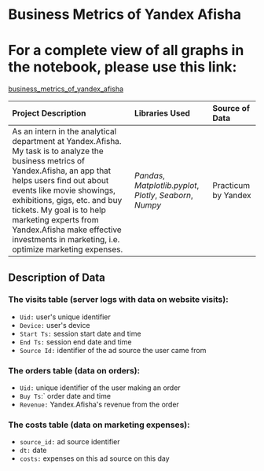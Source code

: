 # Business Metrics of Yandex Afisha

# For a complete view of all graphs in the notebook, please use this link: 
[business_metrics_of_yandex_afisha](https://nbviewer.jupyter.org/github/Emmanuel-Nti/business_metrics_yandex_afisha_nti/blob/master/business_metrics_nti.ipynb)


| Project Description | Libraries Used | Source of Data |
| :---------------------- | :---------------------- | :---------------------- | 
|As an intern in the analytical department at Yandex.Afisha. My task is to analyze the business metrics of Yandex.Afisha, an app that helps users find out about events like movie showings, exhibitions, gigs, etc. and buy tickets. My goal is to help marketing experts from Yandex.Afisha make effective investments in marketing, i.e. optimize marketing expenses. | *Pandas*, *Matplotlib.pyplot*, *Plotly*, *Seaborn*, *Numpy* | Practicum by Yandex |


## Description of Data

### The visits table (server logs with data on website visits):
- `Uid:` user's unique identifier
- `Device:` user's device
- `Start Ts:` session start date and time
- `End Ts:` session end date and time
- `Source Id:` identifier of the ad source the user came from

### The orders table (data on orders):
- `Uid:` unique identifier of the user making an order
- `Buy Ts`:` order date and time
- `Revenue:` Yandex.Afisha's revenue from the order

### The costs table (data on marketing expenses):
- `source_id:` ad source identifier
- `dt:` date
- `costs:` expenses on this ad source on this day
